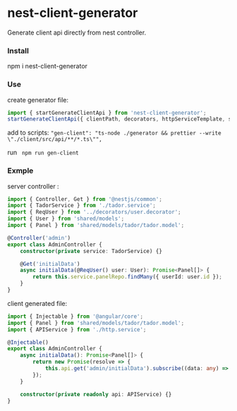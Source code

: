 # nest-client-generator
Generate client api directly from nest controller.

### Install
npm i nest-client-generator

### Use
create generator file:
```typescript
import { startGenerateClientApi } from 'nest-client-generator';
startGenerateClientApi({ clientPath, decorators, httpServiceTemplate, serverPath });
```
add to scripts:
```"gen-client": "ts-node ./generator && prettier --write \"./client/src/api/**/*.ts\"",```

run
``` npm run gen-client```

### Exmple
server controller :
```typescript
import { Controller, Get } from '@nestjs/common';
import { TadorService } from './tador.service';
import { ReqUser } from '../decorators/user.decorator';
import { User } from 'shared/models';
import { Panel } from 'shared/models/tador/tador.model';

@Controller('admin')
export class AdminController {
    constructor(private service: TadorService) {}

    @Get('initialData')
    async initialData(@ReqUser() user: User): Promise<Panel[]> {
        return this.service.panelRepo.findMany({ userId: user.id });
    }
}
```
client generated file:
```typescript
import { Injectable } from '@angular/core';
import { Panel } from 'shared/models/tador/tador.model';
import { APIService } from './http.service';

@Injectable()
export class AdminController {
    async initialData(): Promise<Panel[]> {
        return new Promise(resolve => {
            this.api.get('admin/initialData').subscribe((data: any) => resolve(data.map(d => new Panel(d))));
        });
    }

    constructor(private readonly api: APIService) {}
}
```
